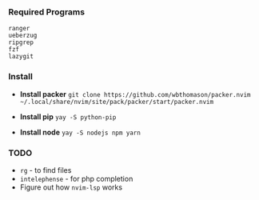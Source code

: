 ### Required Programs
```
ranger
ueberzug
ripgrep
fzf
lazygit
```

### Install

* **Install packer** 
`git clone https://github.com/wbthomason/packer.nvim ~/.local/share/nvim/site/pack/packer/start/packer.nvim`

* **Install pip**
`yay -S python-pip`

* **Install node**
`yay -S nodejs npm yarn`

### TODO

- `rg` - to find files
- `intelephense` - for php completion
- Figure out how `nvim-lsp` works

